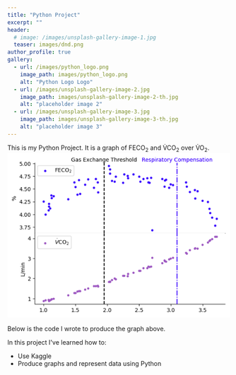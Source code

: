 ```yaml
---
title: "Python Project"
excerpt: ""
header:
  # image: /images/unsplash-gallery-image-1.jpg
  teaser: images/dnd.png
author_profile: true
gallery:
  - url: /images/python_logo.png
    image_path: images/python_logo.png
    alt: "Python Logo Logo"
  - url: /images/unsplash-gallery-image-2.jpg
    image_path: images/unsplash-gallery-image-2-th.jpg
    alt: "placeholder image 2"
  - url: /images/unsplash-gallery-image-3.jpg
    image_path: images/unsplash-gallery-image-3-th.jpg
    alt: "placeholder image 3"
---
```


This is my Python Project. It is a graph of FECO<sub>2</sub> and V&#x0307;CO<sub>2</sub> over V&#x0307;O<sub>2</sub>.
<img src=/images/PythonGraph.png/></img>

Below is the code I wrote to produce the graph above.

<script src="https://gist.github.com/tomverchere/45a3afdd5ee4a9e09f0886ad22e7f75c.js"></script>

In this project I've learned how to:
- Use Kaggle
- Produce graphs and represent data using Python



<!-- {% include gallery caption="Here are some maps I've made!" %} -->
